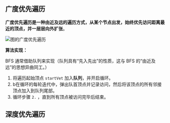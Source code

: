 ## 广度优先遍历

**广度优先遍历是一种由近及远的遍历方式，从某个节点出发，始终优先访问距离最近的顶点，并一层层向外扩张**。

![图的广度优先遍历](https://www.hello-algo.com/chapter_graph/graph_traversal.assets/graph_bfs.png)

**算法实现：**

BFS 通常借助队列来实现（队列具有“先入先出”的性质，这与 BFS 的“由近及远”的思想异曲同工。）

1. 将遍历起始顶点 `startVet` 加入**队列**，并开启循环。
2. b在循环的每轮迭代中，弹出队首顶点并记录访问，然后将该顶点的所有邻接顶点加入到队列尾部。
3. 循环步骤 `2.` ，直到所有顶点被访问完毕后结束。



## 深度优先遍历

